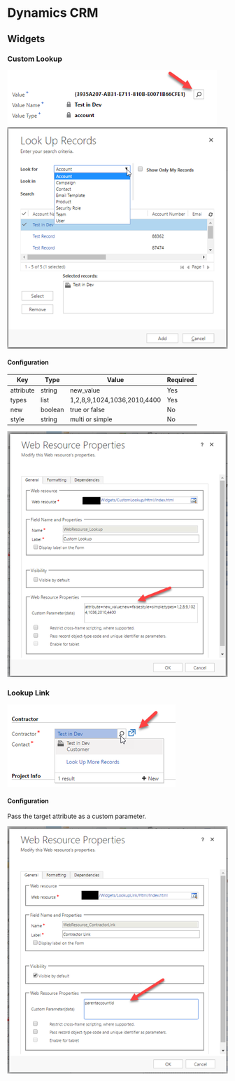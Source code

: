 # Dynamics CRM

## Widgets

### Custom Lookup

![Lookup Link Configuration](./doc/Images/custom-lookup.png "Custom Lookup")
![Lookup Link Configuration](./doc/Images/custom-lookup-popup.png "Custom Lookup Popup")

#### Configuration

| Key | Type | Value | Required |
| --- | --- | --- | --- |
| attribute | string | new_value | Yes |
| types | list | 1,2,8,9,1024,1036,2010,4400 | Yes |
| new | boolean | true or false | No |
| style | string | multi or simple | No |

![Lookup Link Configuration](./doc/Images/custom-lookup-properties.png "Custom Lookup Properties")

### Lookup Link

![Lookup Link Configuration](./doc/Images/lookup-link.png "Lookup Link")

#### Configuration

Pass the target attribute as a custom parameter.

![Lookup Link Configuration](./doc/Images/lookup-link-properties.png "Lookup Link Properties")



